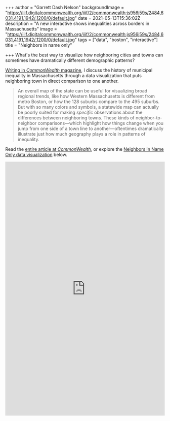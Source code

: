 +++
author = "Garrett Dash Nelson"
backgroundImage = "https://iiif.digitalcommonwealth.org/iiif/2/commonwealth:js956j59s/2484,6031,4191,1942/,1200/0/default.jpg"
date = 2021-05-13T15:36:02Z
description = "A new interactive shows inequalities across borders in Massachusetts"
image = "https://iiif.digitalcommonwealth.org/iiif/2/commonwealth:js956j59s/2484,6031,4191,1942/,1200/0/default.jpg"
tags = ["data", "boston", "interactive"]
title = "Neighbors in name only"

+++
What's the best way to visualize how neighboring cities and towns can sometimes have dramatically different demographic patterns?

[Writing in _CommonWealth_ magazine](https://commonwealthmagazine.org/news-analysis/stark-differences-make-many-mass-communities-neighbors-in-name-only/), I discuss the history of municipal inequality in Massachusetts through a data visualization that puts neighboring town in direct comparison to one another.

> An overall map of the state can be useful for visualizing broad regional trends, like how Western Massachusetts is different from metro Boston, or how the 128 suburbs compare to the 495 suburbs. But with so many colors and symbols, a statewide map can actually be poorly suited for making _specific_ observations about the differences between neighboring towns. These kinds of neighbor-to-neighbor comparisons—which highlight how things change when you jump from one side of a town line to another—oftentimes dramatically illustrate just how much geography plays a role in patterns of inequality.

Read the [entire article at _CommonWealth_](https://commonwealthmagazine.org/news-analysis/stark-differences-make-many-mass-communities-neighbors-in-name-only/), or explore the [Neighbors in Name Only data visualization](https://neighbors-in-name-only.glitch.me) below.

<div class="glitch-embed-wrap mt-2" style="height: 800px; width: 100%;"> <iframe src="https://glitch.com/embed/#!/embed/neighbors-in-name-only?path=README.md&previewSize=100" title="neighbors-in-name-only on Glitch" allow="geolocation; microphone; camera; midi; vr; encrypted-media" style="height: 100%; width: 100%; border: 0;"> </iframe> </div>